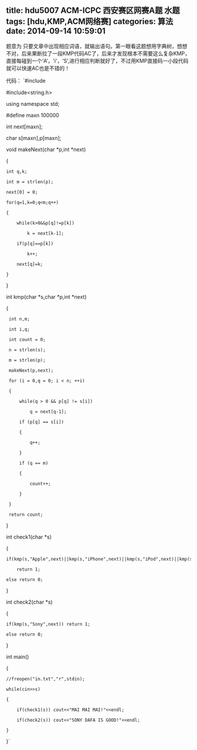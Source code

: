 title: hdu5007 ACM-ICPC 西安赛区网赛A题 水题
tags: [hdu,KMP,ACM网络赛]
categories: 算法
date: 2014-09-14 10:59:01
---

题意为 只要文章中出现相应词语，就输出语句。第一眼看这题想用字典树，想想不对，后来果断拉了一段KMP代码AC了，后来才发现根本不需要这么复杂KMP，直接每碰到一个‘A’，'i'，‘S’,进行相应判断就好了，不过用KMP直接码一小段代码就可以快速AC也是不错的！

代码：<!--more-->
`#include<iostream>

#include<string.h>

using namespace std;

#define maxn 100000

int next[maxn];

char s[maxn],p[maxn];

void makeNext(char *p,int *next)

{

    int q,k;

    int m = strlen(p);

    next[0] = 0;

    for(q=1,k=0;q<m;q++)

    {

        while(k>0&&p[q]!=p[k])

            k = next[k-1];

        if(p[q]==p[k])

            k++;

        next[q]=k;

    }

}

int kmp(char *s,char *p,int *next)

{

     int n,m;

     int i,q;

     int count = 0;

     n = strlen(s);

     m = strlen(p);

     makeNext(p,next);

     for (i = 0,q = 0; i < n; ++i)

     {

         while(q > 0 && p[q] != s[i])

             q = next[q-1];

         if (p[q] == s[i])

         {

             q++;

         }

         if (q == m)

         {

             count++;

         }

     }

     return count;    

}

int check1(char *s)

{

    if(kmp(s,"Apple",next)||kmp(s,"iPhone",next)||kmp(s,"iPod",next)||kmp(s,"iPad",next))

        return 1;

    else return 0;

}

int check2(char *s)

{

    if(kmp(s,"Sony",next)) return 1;

    else return 0;

}

int main()

{

    //freopen("in.txt","r",stdin);

    while(cin>>s)

    {

        if(check1(s)) cout<<"MAI MAI MAI!"<<endl;

        if(check2(s)) cout<<"SONY DAFA IS GOOD!"<<endl;    

    }

}`
